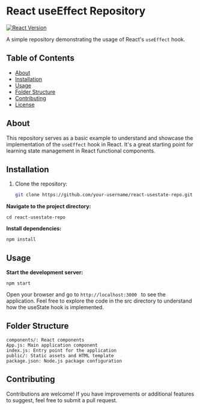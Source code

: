 # React useEffect Repository

[![React Version](https://img.shields.io/badge/React-%5E16.8.0-blue.svg)](https://reactjs.org/)

A simple repository demonstrating the usage of React's `useEffect` hook.

## Table of Contents
- [About](#about)
- [Installation](#installation)
- [Usage](#usage)
- [Folder Structure](#folder-structure)
- [Contributing](#contributing)
- [License](#license)

## About
This repository serves as a basic example to understand and showcase the implementation of the `useEffect` hook in React. It's a great starting point for learning state management in React functional components.

## Installation
1. Clone the repository:
   ```bash
   git clone https://github.com/your-username/react-usestate-repo.git
   ```
**Navigate to the project directory:**
```
cd react-usestate-repo
```
**Install dependencies:**
```
npm install
```

## Usage
**Start the development server:**
```
npm start
```
Open your browser and go to ```http://localhost:3000 ``` to see the application.
Feel free to explore the code in the src directory to understand how the useState hook is implemented.

## Folder Structure
```src/
components/: React components
App.js: Main application component
index.js: Entry point for the application
public/: Static assets and HTML template
package.json: Node.js package configuration
```
## Contributing
Contributions are welcome! If you have improvements or additional features to suggest, feel free to submit a pull request.
